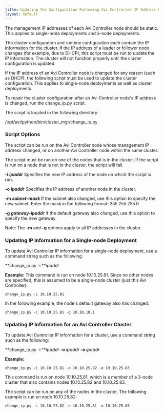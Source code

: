 ```yaml
---
title: Updating the Configuration Following Avi Controller IP Address Change
layout: default
---
```

The management IP addresses of each Avi Controller node should be static. This applies to single-node deployments and 3-node deployments.

The cluster configuration and runtime configuration each contain the IP information for the cluster. If the IP address of a leader or follower node changes (for example, due to DHCP), this script must be run to update the IP information. The cluster will not function properly until the cluster configuration is updated.

If the IP address of an Avi Controller node is changed for any reason (such as DHCP), the following script must be used to update the cluster configuration. This applies to single-node deployments as well as cluster deployments.

To repair the cluster configuration after an Avi Controller node's IP address is changed, run the change_ip.py script.

The script is located in the following directory:

/opt/avi/python/bin/cluster_mgr/change_ip.py

### Script Options

The script can be run on the Avi Controller node whose management IP address changed, or on another Avi Controller node within the same cluster.

The script must be run on one of the nodes that is in the cluster. If the script is run on a node that is not in the cluster, the script will fail.

**-i *ipaddr***
Specifies the new IP address of the node on which the script is run.

**-o *ipaddr***
Specifies the IP address of another node in the cluster.

**-m *subnet-mask***
If the subnet also changed, use this option to specify the new subnet. Enter the mask in the following format: 255.255.255.0

**-g *gateway-ipaddr***
If the default gateway also changed, use this option to specify the new gateway.

Note: The **-m** and **-g** options apply to all IP addresses in the cluster.

### Updating IP Information for a Single-node Deployment

To update Avi Controller IP information for a single-node deployment, use a command string such as the following:

**change_ip.py -i ***ipaddr*

**Example:**
This command is run on node 10.10.25.81. Since no other nodes are specified, this is assumed to be a single-node cluster (just this Avi Controller).

<pre class="command-line language-bash" data-prompt="username@avi:~$"><code>change_ip.py -i 10.10.25.81</code></pre> 

In the following example, the node's default gateway also has changed:

<pre class="command-line language-bash" data-prompt="username@avi:~$"><code>change_ip.py -i 10.10.25.81 -g 10.10.10.1</code></pre> 

### Updating IP Information for an Avi Controller Cluster

To update Avi Controller IP information for a cluster, use a command string such as the following:

**change_ip.py -i ***ipaddr* **-o** *ipaddr* **-o** *ipaddr*

**Example:**

<pre class="command-line language-bash" data-prompt="username@avi:~$"><code>change_ip.py -i 10.10.25.81 -o 10.10.25.82 -o 10.10.25.83</code></pre> 

This command is run on node 10.10.25.81, which is a member of a 3-node cluster that also contains nodes 10.10.25.82 and 10.10.25.83.

The script can be run on any of the nodes in the cluster. The following example is run on node 10.10.25.82:

<pre class="command-line language-bash" data-prompt="username@avi:~$"><code>change_ip.py -i 10.10.25.82 -o 10.10.25.81 -o 10.10.25.83</code></pre> 